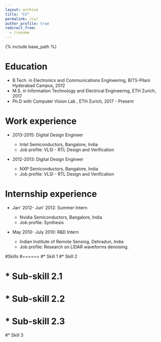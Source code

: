 ```yaml
---
layout: archive
title: "CV"
permalink: /cv/
author_profile: true
redirect_from:
  - /resume
---
```


{% include base_path %}

Education
======
* B.Tech. in Electronics and Communications Engineering, BITS-Pilani Hyderabad Campus, 2012
* M.S. in Information Technology and Electrical Engineering, ETH Zurich, 2017
* Ph.D with Computer Vision Lab , ETH Zurich, 2017 - Present 

Work experience
======
* 2013-2015: Digital Design Engineer
  * Intel Semiconductors, Bangalore, India 
  * Job profile: VLSI - RTL Design and Verification

* 2012-2013: Digital Design Engineer
  * NXP Semiconductors, Bangalore, India 
  * Job profile: VLSI - RTL Design and Verification

Internship experience
======
* Jan' 2012- Jun' 2012: Summer Intern 
  * Nvidia  Semiconductors, Bangalore, India 
  * Job profile: Synthesis
  
* May 2010- July 2010: R&D Intern
  * Indian Institute of Remote Sensing, Dehradun, India 
  * Job profile: Research on LIDAR waveforms denoising.


#Skills
#======
#* Skill 1
#* Skill 2
#  * Sub-skill 2.1
#  * Sub-skill 2.2
#  * Sub-skill 2.3
#* Skill 3

